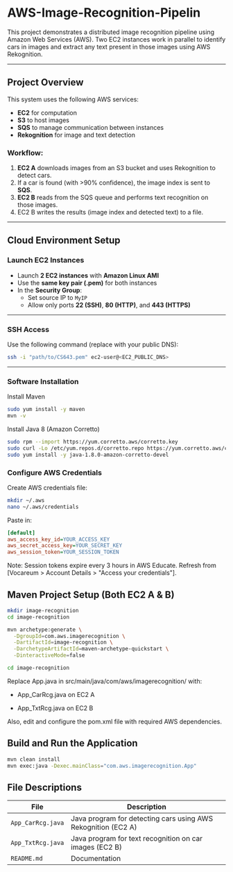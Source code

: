 # AWS-Image-Recognition-Pipelin

This project demonstrates a distributed image recognition pipeline using Amazon Web Services (AWS). Two EC2 instances work in parallel to identify cars in images and extract any text present in those images using AWS Rekognition.

---

## Project Overview

This system uses the following AWS services:

- **EC2** for computation
- **S3** to host images
- **SQS** to manage communication between instances
- **Rekognition** for image and text detection

### Workflow:

1. **EC2 A** downloads images from an S3 bucket and uses Rekognition to detect cars.
2. If a car is found (with >90% confidence), the image index is sent to **SQS**.
3. **EC2 B** reads from the SQS queue and performs text recognition on those images.
4. EC2 B writes the results (image index and detected text) to a file.

---

## Cloud Environment Setup

### Launch EC2 Instances

- Launch **2 EC2 instances** with **Amazon Linux AMI**
- Use the **same key pair (.pem)** for both instances
- In the **Security Group**:
  - Set source IP to `MyIP`
  - Allow only ports **22 (SSH)**, **80 (HTTP)**, and **443 (HTTPS)**

---

### SSH Access

Use the following command (replace with your public DNS):

```bash
ssh -i "path/to/CS643.pem" ec2-user@<EC2_PUBLIC_DNS>
```

---

### Software Installation

Install Maven

```bash
sudo yum install -y maven
mvn -v
```

Install Java 8 (Amazon Corretto)

```bash
sudo rpm --import https://yum.corretto.aws/corretto.key
sudo curl -Lo /etc/yum.repos.d/corretto.repo https://yum.corretto.aws/corretto.repo
sudo yum install -y java-1.8.0-amazon-corretto-devel
```

### Configure AWS Credentials

Create AWS credentials file:

```bash
mkdir ~/.aws
nano ~/.aws/credentials
```

Paste in:

```ini
[default]
aws_access_key_id=YOUR_ACCESS_KEY
aws_secret_access_key=YOUR_SECRET_KEY
aws_session_token=YOUR_SESSION_TOKEN
```

Note: Session tokens expire every 3 hours in AWS Educate. Refresh from [Vocareum > Account Details > "Access your credentials"].

## Maven Project Setup (Both EC2 A & B)

```bash
mkdir image-recognition
cd image-recognition

mvn archetype:generate \
  -DgroupId=com.aws.imagerecognition \
  -DartifactId=image-recognition \
  -DarchetypeArtifactId=maven-archetype-quickstart \
  -DinteractiveMode=false

cd image-recognition
```

Replace App.java in src/main/java/com/aws/imagerecognition/ with:

- App_CarRcg.java on EC2 A

- App_TxtRcg.java on EC2 B

Also, edit and configure the pom.xml file with required AWS dependencies.

## Build and Run the Application

```bash
mvn clean install
mvn exec:java -Dexec.mainClass="com.aws.imagerecognition.App"
```

## File Descriptions

| File              | Description                                                   |
| ----------------- | ------------------------------------------------------------- |
| `App_CarRcg.java` | Java program for detecting cars using AWS Rekognition (EC2 A) |
| `App_TxtRcg.java` | Java program for text recognition on car images (EC2 B)       |
| `README.md`       | Documentation                                                 |
